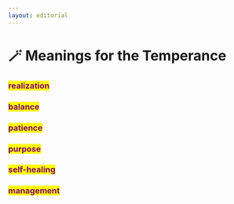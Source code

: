 ```yaml
---
layout: editorial
---
```


# 🪄 Meanings for the Temperance

### <mark style="color:purple;"></mark>

### <mark style="color:purple;">realization</mark>&#x20;

### <mark style="color:purple;">balance</mark>&#x20;

### <mark style="color:purple;">patience</mark>&#x20;

### <mark style="color:purple;">purpose</mark>&#x20;

### <mark style="color:purple;">self-healing</mark>&#x20;

### <mark style="color:purple;">management</mark>

<mark style="color:purple;"></mark>

